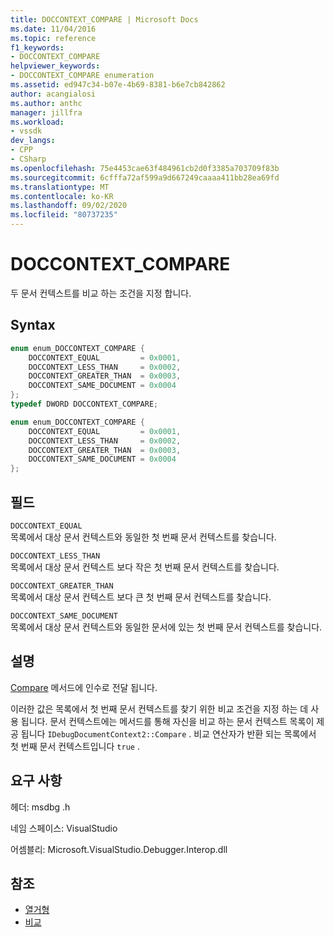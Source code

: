 ```yaml
---
title: DOCCONTEXT_COMPARE | Microsoft Docs
ms.date: 11/04/2016
ms.topic: reference
f1_keywords:
- DOCCONTEXT_COMPARE
helpviewer_keywords:
- DOCCONTEXT_COMPARE enumeration
ms.assetid: ed947c34-b07e-4b69-8381-b6e7cb842862
author: acangialosi
ms.author: anthc
manager: jillfra
ms.workload:
- vssdk
dev_langs:
- CPP
- CSharp
ms.openlocfilehash: 75e4453cae63f484961cb2d0f3385a703709f83b
ms.sourcegitcommit: 6cfffa72af599a9d667249caaaa411bb28ea69fd
ms.translationtype: MT
ms.contentlocale: ko-KR
ms.lasthandoff: 09/02/2020
ms.locfileid: "80737235"
---
```

# <a name="doccontext_compare"></a>DOCCONTEXT_COMPARE
두 문서 컨텍스트를 비교 하는 조건을 지정 합니다.

## <a name="syntax"></a>Syntax

```cpp
enum enum_DOCCONTEXT_COMPARE {
    DOCCONTEXT_EQUAL         = 0x0001,
    DOCCONTEXT_LESS_THAN     = 0x0002,
    DOCCONTEXT_GREATER_THAN  = 0x0003,
    DOCCONTEXT_SAME_DOCUMENT = 0x0004
};
typedef DWORD DOCCONTEXT_COMPARE;
```

```csharp
enum enum_DOCCONTEXT_COMPARE {
    DOCCONTEXT_EQUAL         = 0x0001,
    DOCCONTEXT_LESS_THAN     = 0x0002,
    DOCCONTEXT_GREATER_THAN  = 0x0003,
    DOCCONTEXT_SAME_DOCUMENT = 0x0004
};
```

## <a name="fields"></a>필드
`DOCCONTEXT_EQUAL`\
목록에서 대상 문서 컨텍스트와 동일한 첫 번째 문서 컨텍스트를 찾습니다.

`DOCCONTEXT_LESS_THAN`\
목록에서 대상 문서 컨텍스트 보다 작은 첫 번째 문서 컨텍스트를 찾습니다.

`DOCCONTEXT_GREATER_THAN`\
목록에서 대상 문서 컨텍스트 보다 큰 첫 번째 문서 컨텍스트를 찾습니다.

`DOCCONTEXT_SAME_DOCUMENT`\
목록에서 대상 문서 컨텍스트와 동일한 문서에 있는 첫 번째 문서 컨텍스트를 찾습니다.

## <a name="remarks"></a>설명
[Compare](../../../extensibility/debugger/reference/idebugdocumentcontext2-compare.md) 메서드에 인수로 전달 됩니다.

이러한 값은 목록에서 첫 번째 문서 컨텍스트를 찾기 위한 비교 조건을 지정 하는 데 사용 됩니다. 문서 컨텍스트에는 메서드를 통해 자신을 비교 하는 문서 컨텍스트 목록이 제공 됩니다 `IDebugDocumentContext2::Compare` . 비교 연산자가 반환 되는 목록에서 첫 번째 문서 컨텍스트입니다 `true` .

## <a name="requirements"></a>요구 사항
헤더: msdbg .h

네임 스페이스: VisualStudio

어셈블리: Microsoft.VisualStudio.Debugger.Interop.dll

## <a name="see-also"></a>참조
- [열거형](../../../extensibility/debugger/reference/enumerations-visual-studio-debugging.md)
- [비교](../../../extensibility/debugger/reference/idebugdocumentcontext2-compare.md)
